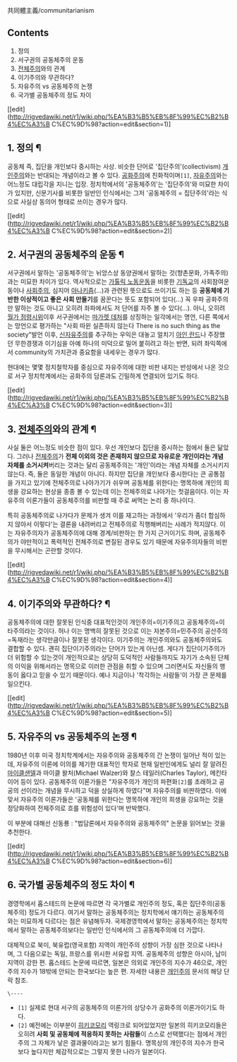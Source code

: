 共同體主義/communitarianism  

## Contents

    

1. 정의 
2. 서구권의 공동체주의 운동 
3. [전체주의](%EC%A0%84%EC%B2%B4%EC%A3%BC%EC%9D%98.md)와의 관계 
4. 이기주의와 무관하다? 
5. 자유주의 vs 공동체주의 논쟁 
6. 국가별 공동체주의 정도 차이 

[[edit](http://rigvedawiki.net/r1/wiki.php/%EA%B3%B5%EB%8F%99%EC%B2%B4%EC%A3%B
C%EC%9D%98?action=edit&section=1)]

## 1. 정의 ¶

공동체 즉, 집단을 개인보다 중시하는 사상. 비슷한 단어로 '집단주의'(collectivism)
[개인주의](%EA%B0%9C%EC%9D%B8%EC%A3%BC%EC%9D%98.md)와는 반대되는 개념이라고 볼 수 있다.
[공화주의](%EA%B3%B5%ED%99%94%EC%A3%BC%EC%9D%98.md)에 친화적이며`[1]`,
[자유주의](%EC%9E%90%EC%9C%A0%EC%A3%BC%EC%9D%98.md)와는 어느정도 대립각을 지니는 입장. 정치학에서의
'공동체주의'는 '집단주의'와 미묘한 차이가 있지만, 신문기사를 비롯한 일반인 인식에서는 그저 '공동체주의 = 집단주의'라는 식으로 사실상
동의어 형태로 쓰이는 경우가 많다.

[[edit](http://rigvedawiki.net/r1/wiki.php/%EA%B3%B5%EB%8F%99%EC%B2%B4%EC%A3%B
C%EC%9D%98?action=edit&section=2)]

## 2. 서구권의 공동체주의 운동 ¶

서구권에서 말하는 '공동체주의'는 뉘앙스상 동양권에서 말하는 것(향촌문화, 가족주의)과는 미묘한 차이가 있다. 역사적으로는 [가톨릭
노동운동](http://en.wikipedia.org/wiki/Catholic_Worker_Movement)을 비롯한
[기독교](%EA%B8%B0%EB%8F%85%EA%B5%90.md)의 사회참여운동이나
[사회주의](%EC%82%AC%ED%9A%8C%EC%A3%BC%EC%9D%98.md), 심지어
[아나키즘](%EC%95%84%EB%82%98%ED%82%A4%EC%A6%98.md)(...)과 관련된 뜻으로도 쓰이기도 하는 등
**공동체에 기반한 이상적이고 좋은 사회 만들기**를 꿈꾼다는 뜻도 포함되어 있다(...) 꼭 우파 공화주의만 말하는 것도 아니고 오히려
좌파에서도 저 단어를 자주 볼 수 있다(...). 아니, 오히려 [월가 점령시위](%EC%9B%94%EA%B0%80%20%EC%A0%90%EB%A0%B9%20%EC%8B%9C%EC%9C%84.md)이후
서구권에서는 [마가렛 데처](%EB%A7%88%EA%B0%80%EB%A0%9B%20%EB%8D%B0%EC%B2%98.md)를 상징하는
일각에서는 명언, 다른 쪽에서는 망언으로 평가하는 "사회 따윈 실존하지 않는다 There is no such thing as the
society"발언 이후, [신자유주의](%EC%8B%A0%EC%9E%90%EC%9C%A0%EC%A3%BC%EC%9D%98.md)를
추구하는 우익은 대놓고 얼치기 [아인 란드](%EC%95%84%EC%9D%B8%20%EB%9E%80%EB%93%9C.md)나 주장했던
무한경쟁과 이기심을 아예 하나의 미덕으로 밀어 붙히려고 하는 반면, 되려 좌익쪽에서 community의 가치관과 중요함을 내세우는 경우가
많다.

  

현대에는 몇몇 정치철학자를 중심으로 자유주의에 대한 비판 내지는 반성에서 나온 것으로 서구 정치학계에서는 공화주의 담론과도 긴밀하게 연결되어
있기도 하다.

[[edit](http://rigvedawiki.net/r1/wiki.php/%EA%B3%B5%EB%8F%99%EC%B2%B4%EC%A3%B
C%EC%9D%98?action=edit&section=3)]

## 3. [전체주의](%EC%A0%84%EC%B2%B4%EC%A3%BC%EC%9D%98.md)와의 관계 ¶

사실 둘은 어느정도 비슷한 점이 있다. 우선 개인보다 집단을 중시하는 점에서 둘은 닮았다. 그러나
[전체주의](%EC%A0%84%EC%B2%B4%EC%A3%BC%EC%9D%98.md)가 **전체 이외의 것은 존재하지 않으므로 자유로운
개인이라는 개념 자체를 소거시켜**버리는 것과는 달리 공동체주의는 '개인'이라는 개념 자체를 소거시키지 않는다. 즉, 둘은 동일한 개념이
아니다. 하지만 집단을 개인보다 중시한다는 큰 공통점을 가지고 있기에 전체주의로 나아가기가 쉬우며 공동체를 위한다는 명목하에 개인의 희생을
강요하는 현상을 종종 볼 수 있는데 이는 전체주의로 나아가는 첫걸음이다. 이는 자유주의 이론가들이 공동체주의를 비판할 때 주로 써먹는 논리
중 하나이다.

  

특히 공동체주의로 나가다가 문제가 생겨 이를 재고하는 과정에서 '우리가 좀더 합심하지 않아서 이렇다'는 결론을 내려버리고 전체주의로
직행해버리는 사례가 적지않다. 이는 자유주의자가 공동체주의에 대해 경계/비판하는 한 가지 근거이기도 하며, 공동체주의가 야만적이고 폭력적인
전체주의로 변질된 경우도 있기 때문에 자유주의자들의 비판을 무시해서는 곤란할 것이다.

[[edit](http://rigvedawiki.net/r1/wiki.php/%EA%B3%B5%EB%8F%99%EC%B2%B4%EC%A3%B
C%EC%9D%98?action=edit&section=4)]

## 4. 이기주의와 무관하다? ¶

공동체주의에 대한 잘못된 인식중 대표적인것이 개인주의=이기주의고 공동체주의=이타주의라는 것이다. 허나 이는 명백히 잘못된 것으로 이는
자본주의=민주주의 공산주의=독재라는 생각만큼이나 잘못된 생각이다. 이기주의는 개인주의와도 공동체주의와도 결합할 수 있다. 괜히
집단이기주의라는 단어가 있는게 아닌셈. 게다가 집단이기주의가 더 위험할 수 있는것이 개인적으로는 상당히 도덕적인 사람들까지도 자기가 소속된
단체의 이익을 위해서라는 명목으로 이러한 관점을 취할 수 있으며 그러면서도 자신들의 행동이 옳다고 믿을 수 있기 때문이다. 예나 지금이나
'착각하는 사람들'이 가장 큰 문제를 일으킨다.

[[edit](http://rigvedawiki.net/r1/wiki.php/%EA%B3%B5%EB%8F%99%EC%B2%B4%EC%A3%B
C%EC%9D%98?action=edit&section=5)]

## 5. 자유주의 vs 공동체주의 논쟁 ¶

1980년 이후 미국 정치학계에서는 자유주의와 공동체주의 간 논쟁이 일어난 적이 있는데, 자유주의 이론에 이의를 제기한 대표적인 학자로 현재
일반인에게도 널리 잘 알려진 [마이클샌델](%EB%A7%88%EC%9D%B4%ED%81%B4%20%EC%83%8C%EB%8D%B8.md)과 마이클 왈처(Michael
Walzer)와 찰스 테일러(Charles Taylor), 메킨타이어 등이 있다. 공동체주의 이론가들은 "자유주의가 개인의 파편화`[2]`를
초래하고 공공의 선이라는 개념을 무시하고 덕을 상실하게 하였다"며 자유주의를 비판하였다. 이에 맞서 자유주의 이론가들은 '공동체를 위한다는
명목하에 개인의 희생을 강요하는 것을 정당화하여 전체주의로 흐를 위험성이 있다'며 반박했다.

  

이 부분에 대해선 신동룡 : "법담론에서 자유주의와 공동체주의" 논문을 읽어보는 것을 추천한다.

[[edit](http://rigvedawiki.net/r1/wiki.php/%EA%B3%B5%EB%8F%99%EC%B2%B4%EC%A3%B
C%EC%9D%98?action=edit&section=6)]

## 6. 국가별 공동체주의 정도 차이 ¶

경영학에서 홉스테드의 논문에 따르면 각 국가별로 개인주의 정도, 혹은 집단주의(공동체주의) 정도가 다르다. 여기서 말하는 공동체주의는
정치학에서 얘기하는 공동체주의와는 미묘하게 다르다는 점은 유념해두자. 국제경영학에서 말하는 공동체주의는 정치학에서 말하는 공동체주의보다는
일반인 인식에서의 그 공동체주의에 더 가깝다.

  

대체적으로 북미, 북유럽(영국포함) 지역이 개인주의 성향이 가장 심한 것으로 나타나며, 그 다음으로는 독일, 프랑스를 위시한 서유럽 지역.
공동체주의 성향은 아시아, 남미 지역이 강한 편. 홉스테드 논문에 따르면, 일본은 의외로 개인주의 지수가 46으로, 개인주의 지수가 18밖에
안되는 한국보다는 높은 편. 자세한 내용은 [개인주의](%EA%B0%9C%EC%9D%B8%EC%A3%BC%EC%9D%98.md) 문서의
해당 단락 참조.

`\----`

  * `[1]` 실제로 현대 서구의 공동체주의 이론가의 상당수가 공화주의 이론가이기도 하다.
  * `[2]` 예전에는 이부분이 [히키코모리](%ED%9E%88%ED%82%A4%EC%BD%94%EB%AA%A8%EB%A6%AC.md) 역링크로 되어있었지만 일본의 히키코모리들은 오히려 **사회 및 공동체에 적응하지 못하는 사람들**이 스스로 선택했다는 점에서 개인주의 그 자체가 낳은 결과물이라고는 보기 힘들다. 명목상의 개인주의 지수가 한국보다 높다지만 체감적으로는 그렇지 못한 나라가 일본이다.

